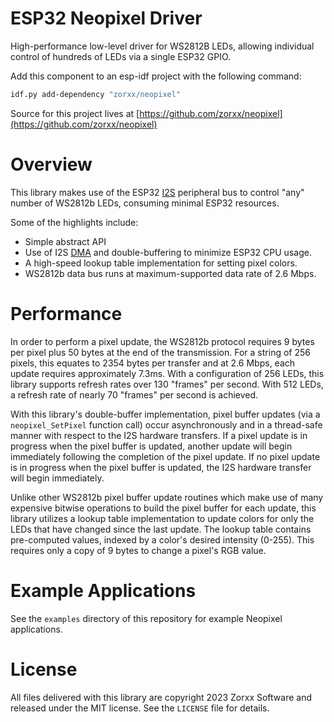 # ESP32 Neopixel Driver
High-performance low-level driver for WS2812B LEDs, allowing individual control of hundreds of LEDs via a single ESP32 GPIO.

Add this component to an esp-idf project with the following command:
```bash
idf.py add-dependency "zorxx/neopixel"
```

Source for this project lives at [https://github.com/zorxx/neopixel](https://github.com/zorxx/neopixel)

# Overview
This library makes use of the ESP32 [I2S](https://en.wikipedia.org/wiki/I%C2%B2S) peripheral bus to
control "any" number of WS2812b LEDs, consuming minimal ESP32 resources.

Some of the highlights include:
* Simple abstract API
* Use of I2S [DMA](https://en.wikipedia.org/wiki/Direct_memory_access) and double-buffering to minimize ESP32 CPU usage.
* A high-speed lookup table implementation for setting pixel colors.
* WS2812b data bus runs at maximum-supported data rate of 2.6 Mbps.

# Performance
In order to perform a pixel update, the WS2812b protocol requires 9 bytes per pixel plus 50 bytes at the end of the transmission. For a string of 256 pixels, this equates to 2354 bytes per transfer and at 2.6 Mbps, each update requires approximately 7.3ms. With a configuration of 256 LEDs, this library supports refresh rates over 130 "frames" per second. With 512 LEDs, a refresh rate of nearly 70 "frames" per second is achieved. 

With this library's double-buffer implementation, pixel buffer updates (via a `neopixel_SetPixel` function call) occur asynchronously and in a thread-safe manner with respect to the I2S hardware transfers. If a pixel update is in progress when the pixel buffer is updated, another update will begin immediately following the completion of the pixel update. If no pixel update is in progress when the pixel buffer is updated, the I2S hardware transfer will begin immediately.

Unlike other WS2812b pixel buffer update routines which make use of many expensive bitwise operations to build the pixel buffer for each update, this library utilizes a lookup table implementation to update colors for only the LEDs that have changed since the last update. The lookup table contains pre-computed values, indexed by a color's desired intensity (0-255). This requires only a copy of 9 bytes to change a pixel's RGB value.

# Example Applications
See the `examples` directory of this repository for example Neopixel applications.

# License
All files delivered with this library are copyright 2023 Zorxx Software and released under the MIT license. See the `LICENSE` file for details.
